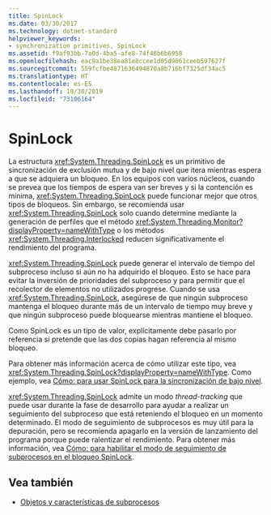 ```yaml
---
title: SpinLock
ms.date: 03/30/2017
ms.technology: dotnet-standard
helpviewer_keywords:
- synchronization primitives, SpinLock
ms.assetid: f9af93bb-7a0d-4ba5-afe8-74f48b6b6958
ms.openlocfilehash: eac9a1be38ea81e8ccee1d05d9061ceeb597627f
ms.sourcegitcommit: 559fcfbe4871636494870a8b716bf7325df34ac5
ms.translationtype: HT
ms.contentlocale: es-ES
ms.lasthandoff: 10/30/2019
ms.locfileid: "73106164"
---
```

# <a name="spinlock"></a>SpinLock
La estructura <xref:System.Threading.SpinLock> es un primitivo de sincronización de exclusión mutua y de bajo nivel que itera mientras espera a que se adquiera un bloqueo. En los equipos con varios núcleos, cuando se prevea que los tiempos de espera van ser breves y si la contención es mínima, <xref:System.Threading.SpinLock> puede funcionar mejor que otros tipos de bloqueos. Sin embargo, se recomienda usar <xref:System.Threading.SpinLock> solo cuando determine mediante la generación de perfiles que el método <xref:System.Threading.Monitor?displayProperty=nameWithType> o los métodos <xref:System.Threading.Interlocked> reducen significativamente el rendimiento del programa.  
  
 <xref:System.Threading.SpinLock> puede generar el intervalo de tiempo del subproceso incluso si aún no ha adquirido el bloqueo. Esto se hace para evitar la inversión de prioridades del subproceso y para permitir que el recolector de elementos no utilizados progrese. Cuando se usa <xref:System.Threading.SpinLock>, asegúrese de que ningún subproceso mantenga el bloqueo durante más de un intervalo de tiempo muy breve y que ningún subproceso puede bloquearse mientras mantiene el bloqueo.  
  
 Como SpinLock es un tipo de valor, explícitamente debe pasarlo por referencia si pretende que las dos copias hagan referencia al mismo bloqueo.  
  
 Para obtener más información acerca de cómo utilizar este tipo, vea <xref:System.Threading.SpinLock?displayProperty=nameWithType>. Como ejemplo, vea [Cómo: para usar SpinLock para la sincronización de bajo nivel](../../../docs/standard/threading/how-to-use-spinlock-for-low-level-synchronization.md).  
  
 <xref:System.Threading.SpinLock> admite un modo *thread*-*tracking* que puede usar durante la fase de desarrollo para ayudar a realizar un seguimiento del subproceso que está reteniendo el bloqueo en un momento determinado. El modo de seguimiento de subprocesos es muy útil para la depuración, pero se recomienda apagarlo en la versión de lanzamiento del programa porque puede ralentizar el rendimiento. Para obtener más información, vea [Cómo: para habilitar el modo de seguimiento de subprocesos en el bloqueo SpinLock](../../../docs/standard/threading/how-to-enable-thread-tracking-mode-in-spinlock.md).  
  
## <a name="see-also"></a>Vea también

- [Objetos y características de subprocesos](../../../docs/standard/threading/threading-objects-and-features.md)

